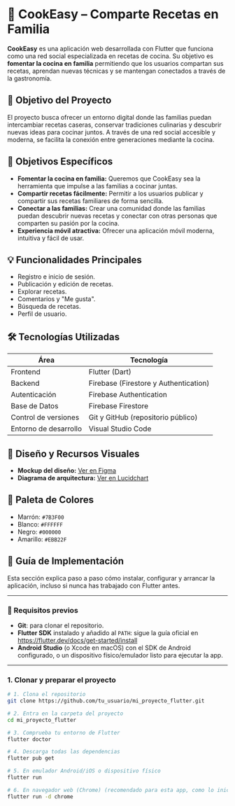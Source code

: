 # 🍳 CookEasy – Comparte Recetas en Familia

**CookEasy** es una aplicación web desarrollada con Flutter que funciona como una red social especializada en recetas de cocina. Su objetivo es **fomentar la cocina en familia** permitiendo que los usuarios compartan sus recetas, aprendan nuevas técnicas y se mantengan conectados a través de la gastronomía.

## 📌 Objetivo del Proyecto

El proyecto busca ofrecer un entorno digital donde las familias puedan intercambiar recetas caseras, conservar tradiciones culinarias y descubrir nuevas ideas para cocinar juntos. A través de una red social accesible y moderna, se facilita la conexión entre generaciones mediante la cocina.

## 🎯 Objetivos Específicos

* **Fomentar la cocina en familia:** Queremos que CookEasy sea la herramienta que impulse a las familias a cocinar juntas.
* **Compartir recetas fácilmente:** Permitir a los usuarios publicar y compartir sus recetas familiares de forma sencilla.
* **Conectar a las familias:** Crear una comunidad donde las familias puedan descubrir nuevas recetas y conectar con otras personas que comparten su pasión por la cocina.
* **Experiencia móvil atractiva:** Ofrecer una aplicación móvil moderna, intuitiva y fácil de usar.

## 💡 Funcionalidades Principales

* Registro e inicio de sesión.
* Publicación y edición de recetas.
* Explorar recetas.
* Comentarios y "Me gusta".
* Búsqueda de recetas.
* Perfil de usuario.

## 🛠️ Tecnologías Utilizadas

| Área              | Tecnología                          |
|-------------------|--------------------------------------|
| Frontend          | Flutter (Dart)                       |
| Backend           | Firebase (Firestore y Authentication)|
| Autenticación     | Firebase Authentication              |
| Base de Datos     | Firebase Firestore                   |
| Control de versiones | Git y GitHub (repositorio público)|
| Entorno de desarrollo | Visual Studio Code               |

## 🎨 Diseño y Recursos Visuales

- **Mockup del diseño:** [Ver en Figma](https://www.figma.com/design/ZdO2CUykaK0XlmhgGwAEuB/MOOKUP-COOKEASY-(INGL%C3%89S)?node-id=221-21&t=D4iSAPBsNXHMjaUq-1)
- **Diagrama de arquitectura:** [Ver en Lucidchart](https://lucid.app/lucidchart/40b61897-6069-4781-9f77-a6cb1e2f5e03/edit?viewport_loc=231%2C-768%2C1845%2C2520%2C0_0&invitationId=inv_f6ecc1f3-75c7-4d72-9e2f-c71b5801d2d6)

## 🎨 Paleta de Colores

- Marrón: `#7B3F00`
- Blanco: `#FFFFFF`
- Negro: `#000000`
- Amarillo: `#EBB22F`

## 🔧 Guía de Implementación

Esta sección explica paso a paso cómo instalar, configurar y arrancar la aplicación, incluso si nunca has trabajado con Flutter antes.

---

### 📝 Requisitos previos

- **Git**: para clonar el repositorio.  
- **Flutter SDK** instalado y añadido al `PATH`: sigue la guía oficial en https://flutter.dev/docs/get-started/install  
- **Android Studio** (o Xcode en macOS) con el SDK de Android configurado, o un dispositivo físico/emulador listo para ejecutar la app.  

---

### 1. Clonar y preparar el proyecto

```bash
# 1. Clona el repositorio
git clone https://github.com/tu_usuario/mi_proyecto_flutter.git

# 2. Entra en la carpeta del proyecto
cd mi_proyecto_flutter

# 3. Comprueba tu entorno de Flutter
flutter doctor

# 4. Descarga todas las dependencias
flutter pub get

# 5. En emulador Android/iOS o dispositivo físico
flutter run

# 6. En navegador web (Chrome) (recomendado para esta app, como lo inicio yo)
flutter run -d chrome 

